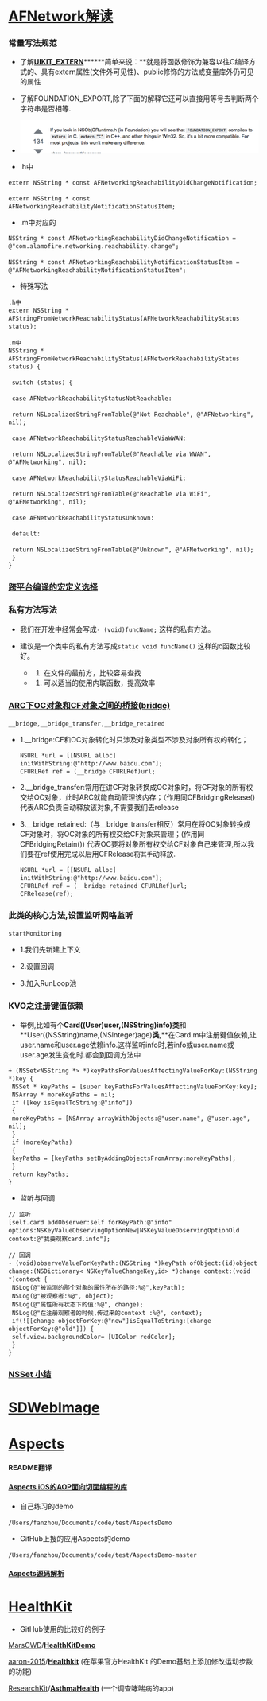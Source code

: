 # [AFNetwork解读](http://www.cnblogs.com/jx66/p/5685625.html)

### 常量写法规范

* 了解[**UIKIT\_EXTERN**](http://www.cnblogs.com/hissia/p/5643151.html)**\*\***简单来说：\*\*就是将函数修饰为兼容以往C编译方式的、具有extern属性\(文件外可见性\)、public修饰的方法或变量库外仍可见的属性

* 了解FOUNDATION\_EXPORT,除了下面的解释它还可以直接用等号去判断两个字符串是否相等.

* ![](/assets/Snip20170302_10.png)

* .h中

```
extern NSString * const AFNetworkingReachabilityDidChangeNotification;

extern NSString * const AFNetworkingReachabilityNotificationStatusItem;
```

* .m中对应的

```
NSString * const AFNetworkingReachabilityDidChangeNotification = @"com.alamofire.networking.reachability.change";

NSString * const AFNetworkingReachabilityNotificationStatusItem = @"AFNetworkingReachabilityNotificationStatusItem";
```

* 特殊写法

```
.h中
extern NSString * AFStringFromNetworkReachabilityStatus(AFNetworkReachabilityStatus status);

.m中
NSString * AFStringFromNetworkReachabilityStatus(AFNetworkReachabilityStatus status) {

 switch (status) {

 case AFNetworkReachabilityStatusNotReachable:

 return NSLocalizedStringFromTable(@"Not Reachable", @"AFNetworking", nil);

 case AFNetworkReachabilityStatusReachableViaWWAN:

 return NSLocalizedStringFromTable(@"Reachable via WWAN", @"AFNetworking", nil);

 case AFNetworkReachabilityStatusReachableViaWiFi:

 return NSLocalizedStringFromTable(@"Reachable via WiFi", @"AFNetworking", nil);

 case AFNetworkReachabilityStatusUnknown:

 default:

 return NSLocalizedStringFromTable(@"Unknown", @"AFNetworking", nil);
 }
}
```

### [跨平台编译的宏定义选择](http://blog.csdn.net/openglnewbee/article/details/17024453)

### 私有方法写法

* 我们在开发中经常会写成`- (void)funcName;` 这样的私有方法。
* 建议是一个类中的私有方法写成`static void funcName()` 这样的c函数比较好。

  * 1. 在文件的最前方，比较容易查找
  * 1. 可以适当的使用内联函数，提高效率

### [ARC下OC对象和CF对象之间的桥接\(bridge\)](http://www.cnblogs.com/zzltjnh/p/3885012.html)

`__bridge,__bridge_transfer,__bridge_retained`

* 1.\_\_bridge:CF和OC对象转化时只涉及对象类型不涉及对象所有权的转化；

  ```
  NSURL *url = [[NSURL alloc] initWithString:@"http://www.baidu.com"];
  CFURLRef ref = (__bridge CFURLRef)url;
  ```

* 2.\_\_bridge\_transfer:常用在讲CF对象转换成OC对象时，将CF对象的所有权交给OC对象，此时ARC就能自动管理该内存；（作用同CFBridgingRelease\(\)  代表ARC负责自动释放该对象,不需要我们去release

* 3.\_\_bridge\_retained:（与\_\_bridge\_transfer相反）常用在将OC对象转换成CF对象时，将OC对象的所有权交给CF对象来管理；\(作用同CFBridgingRetain\(\)\)  代表OC要将对象所有权交给CF对象自己来管理,所以我们要在ref使用完成以后用CFRelease将`其手`动释放.

  ```
  NSURL *url = [[NSURL alloc] initWithString:@"http://www.baidu.com"];
  CFURLRef ref = (__bridge_retained CFURLRef)url;
  CFRelease(ref);
  ```

### 此类的核心方法,设置监听网咯监听

`startMonitoring`

* 1.我们先新建上下文

* 2.设置回调

* 3.加入RunLoop池

### KVO之注册键值依赖

* 举例,比如有个**Card\(\(User\)user,\(NSString\)info\)类**和**User\(\(NSString\)name,\(NSInteger\)age\)**类**,**在Card.m中注册键值依赖,让user.name和user.age依赖info.这样监听info时,若info或user.name或user.age发生变化时.都会到回调方法中

```
+ (NSSet<NSString *> *)keyPathsForValuesAffectingValueForKey:(NSString *)key {
 NSSet * keyPaths = [super keyPathsForValuesAffectingValueForKey:key];
 NSArray * moreKeyPaths = nil;
 if ([key isEqualToString:@"info"])
 {
 moreKeyPaths = [NSArray arrayWithObjects:@"user.name", @"user.age", nil];
 }
 if (moreKeyPaths)
 {
 keyPaths = [keyPaths setByAddingObjectsFromArray:moreKeyPaths];
 }
 return keyPaths;
}
```

* 监听与回调

```
// 监听
[self.card addObserver:self forKeyPath:@"info" options:NSKeyValueObservingOptionNew|NSKeyValueObservingOptionOld context:@"我要观察card.info"];

// 回调
- (void)observeValueForKeyPath:(NSString *)keyPath ofObject:(id)object change:(NSDictionary< NSKeyValueChangeKey,id> *)change context:(void *)context {
 NSLog(@"被监测的那个对象的属性所在的路径:%@",keyPath);
 NSLog(@"被观察者:%@", object);
 NSLog(@"属性所有状态下的值:%@", change);
 NSLog(@"在注册观察者的时候,传过来的context :%@", context);
 if(![[change objectForKey:@"new"]isEqualToString:[change objectForKey:@"old"]]) {
 self.view.backgroundColor= [UIColor redColor];
 }
}
```

### [NSSet 小结](http://blog.csdn.net/ms2146/article/details/8657011)

# [SDWebImage](http://www.cocoachina.com/ios/20141212/10622.html)

# [Aspects](https://github.com/steipete/Aspects)

#### README翻译

#### [Aspects iOS的AOP面向切面编程的库](https://segmentfault.com/a/1190000003499895)

* 自己练习的demo

`/Users/fanzhou/Documents/code/test/AspectsDemo`

* GitHub上搜的应用Aspects的demo

`/Users/fanzhou/Documents/code/test/AspectsDemo-master`

#### [Aspects源码解析](http://www.jianshu.com/p/2c93446d86bd)



# [HealthKit](http://www.cocoachina.com/ios/20140915/9624.html)

* GitHub使用的比较好的例子

[MarsCWD](https://github.com/MarsCWD)/[**HealthKitDemo**](https://github.com/MarsCWD/HealthKitDemo)

[aaron-2015](https://github.com/aaron-2015)/[**Healthkit**](https://github.com/aaron-2015/Healthkit) \(在苹果官方HealthKit 的Demo基础上添加修改运动步数的功能\)

[ResearchKit](https://github.com/ResearchKit)/[**AsthmaHealth**](https://github.com/ResearchKit/AsthmaHealth) \(一个调查哮喘病的app\)



#### 



